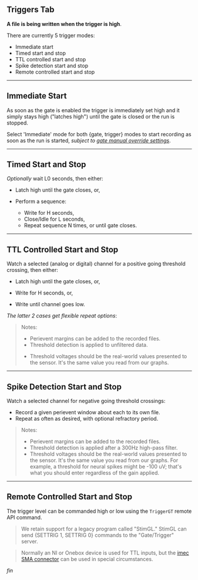 ## Triggers Tab

**A file is being written when the trigger is high**.

There are currently 5 trigger modes:

* Immediate start
* Timed start and stop
* TTL controlled start and stop
* Spike detection start and stop
* Remote controlled start and stop

--------

## Immediate Start

As soon as the gate is enabled the trigger is immediately set high and it
simply stays high ("latches high") until the gate is closed or the run
is stopped.

Select 'Immediate' mode for both {gate, trigger} modes to start recording
as soon as the run is started, *subject to
[gate manual override settings](GateTab_Help.html#gate-manual-override)*.

--------

## Timed Start and Stop

_Optionally_ wait L0 seconds, then either:

* Latch high until the gate closes, or,

* Perform a sequence:
    - Write for H seconds,
    - Close/Idle for L seconds,
    - Repeat sequence N times, or until gate closes.

--------

## TTL Controlled Start and Stop

Watch a selected (analog or digital) channel for a positive going
threshold crossing, then either:

* Latch high until the gate closes, or,

* Write for H seconds, or,

* Write until channel goes low.

_The latter 2 cases get flexible repeat options_:

>Notes:
>
>+ Perievent margins can be added to the recorded files.
>+ Threshold detection is applied to unfiltered data.
>* Threshold voltages should be the real-world values presented to the sensor.
It's the same value you read from our graphs.

--------

## Spike Detection Start and Stop

Watch a selected channel for negative going threshold crossings:

* Record a given perievent window about each to its own file.
* Repeat as often as desired, with optional refractory period.

>Notes:
>
>* Perievent margins can be added to the recorded files.
>* Threshold detection is applied after a 300Hz high-pass filter.
>* Threshold voltages should be the real-world values presented to the sensor.
It's the same value you read from our graphs. For example, a threshold for
neural spikes might be -100 uV; that's what you should enter regardless
of the gain applied.

--------

## Remote Controlled Start and Stop

The trigger level can be commanded high or low using the `TriggerGT`
remote API command.

>We retain support for a legacy program called "StimGL." StimGL can
send {SETTRIG 1, SETTRIG 0} commands to the "Gate/Trigger" server.

>Normally an NI or Onebox device is used for TTL inputs, but the
[imec SMA connector](SyncTab_Help.html#imec-sma-connector)
can be used in special circumstances.


_fin_

